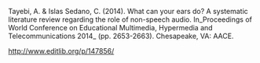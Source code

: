 Tayebi, A. & Islas Sedano, C. \(2014\). What can your ears do? A systematic
literature review regarding the role of non-speech audio. In_Proceedings of
World Conference on Educational Multimedia, Hypermedia and Telecommunications
2014_ \(pp. 2653-2663\). Chesapeake, VA: AACE.

  

<http://www.editlib.org/p/147856/>


